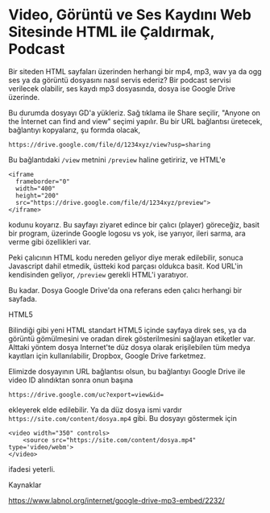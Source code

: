 # Video, Görüntü ve Ses Kaydını Web Sitesinde HTML ile Çaldırmak, Podcast 

Bir siteden HTML sayfaları üzerinden herhangi bir mp4, mp3, wav ya da
ogg ses ya da görüntü dosyasını nasıl servis ederiz? Bir podcast
servisi verilecek olabilir, ses kaydı mp3 dosyasında, dosya ise Google
Drive üzerinde.

Bu durumda dosyayı GD'a yükleriz. Sağ tıklama ile Share seçilir,
"Anyone on the İnternet can find and view" seçimi yapılır. Bu bir URL
bağlantısı üretecek, bağlantıyı kopyalarız, şu formda olacak,

`https://drive.google.com/file/d/1234xyz/view?usp=sharing`

Bu bağlantıdaki `/view` metnini `/preview` haline getiririz, ve HTML'e

```
<iframe 
  frameborder="0" 
  width="400"     
  height="200"
  src="https://drive.google.com/file/d/1234xyz/preview">    
</iframe>
```

kodunu koyarız. Bu sayfayı ziyaret edince bir çalıcı (player)
göreceğiz, basit bir program, üzerinde Google logosu vs yok, ise
yarıyor, ileri sarma, ara verme gibi özellikleri var.

Peki çalıcının HTML kodu nereden geliyor diye merak edilebilir, sonuca
Javascript dahil etmedik, üstteki kod parçası oldukca basit. Kod
URL'in kendisinden geliyor, `/preview` gerekli HTML'i yaratıyor.

Bu kadar. Dosya Google Drive'da ona referans eden çalıcı herhangi bir
sayfada.

HTML5

Bilindiği gibi yeni HTML standart HTML5 içinde sayfaya direk ses, ya
da görüntü gömülmesini ve oradan direk gösterilmesini sağlayan
etiketler var. Alttaki yöntem dosya Internet'te düz dosya olarak
erişilebilen tüm medya kayıtları için kullanılabilir, Dropbox, Google
Drive farketmez. 

Elimizde dosyayının URL bağlantısı olsun, bu bağlantıyı Google Drive
ile video ID alındıktan sonra onun başına

`https://drive.google.com/uc?export=view&id=`

ekleyerek elde edilebilir. Ya da düz dosya ismi vardır `https://site.com/content/dosya.mp4`
gibi. Bu dosyayı göstermek için 

```
<video width="350" controls>
    <source src="https://site.com/content/dosya.mp4" type='video/webm'>
</video>
```

ifadesi yeterli.

Kaynaklar

https://www.labnol.org/internet/google-drive-mp3-embed/2232/
